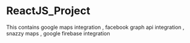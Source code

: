 # ReactJS_Project
This contains google maps integration , facebook graph api integration , snazzy maps , google firebase integration
